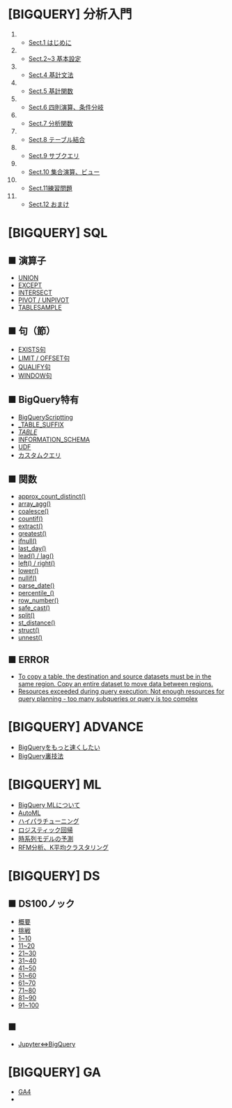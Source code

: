 # [BIGQUERY] 分析入門
1. - [Sect.1 はじめに](google_bigquery)
2. - [Sect.2~3 基本設定](google_bigquery_2_3)
3. - [Sect.4 基計文法](google_bigquery_4)
4. - [Sect.5 基計関数](google_bigquery_5)
5. - [Sect.6 四則演算、条件分岐](google_bigquery_6)
6. - [Sect.7 分析関数](google_bigquery_7)
7. - [Sect.8 テーブル結合](google_bigquery_8)
8. - [Sect.9 サブクエリ](google_bigquery_9)
9. - [Sect.10 集合演算、ビュー](google_bigquery_10)
10. - [Sect.11練習問題](google_bigquery_11)
11. - [Sect.12 おまけ](google_bigquery_12)



# [BIGQUERY] SQL
## ■ 演算子
+ [UNION](sql_union)
+ [EXCEPT](sql_except)
+ [INTERSECT](sql_intersect)
+ [PIVOT / UNPIVOT](sql_pivot_unpivot)
+ [TABLESAMPLE](sql_tablesample)


## ■ 句（節）
+ [EXISTS句](sql_exists)
+ [LIMIT / OFFSET句](sql_limit_offset)
+ [QUALIFY句](sql_qualify)
+ [WINDOW句](sql_window)

## ■ BigQuery特有
+ [BigQueryScriptting](sql_bqscripting)
+ [_TABLE_SUFFIX](sql_table_suffix)
+ [_TABLE_](sql_table)
+ [INFORMATION_SCHEMA](sql_information_schema)
+ [UDF](sql_udf)
+ [カスタムクエリ](sql_custom_query)

## ■ 関数
+ [approx_count_distinct()](sql_approx_count_distinct)
+ [array_agg()](sql_array_agg)
+ [coalesce()](sql_coalesce)
+ [countif()](sql_countif)
+ [extract()](sql_extract)
+ [greatest()](sql_greatest)
+ [ifnull()](sql_ifnull)
+ [last_day()](sql_last_day)
+ [lead() / lag()](sql_lead_lag)
+ [left() / right()](sql_left_right)
+ [lower()](sql_lower)
+ [nullif()](sql_nullif)
+ [parse_date()](sql_parse_date)
+ [percentile_()](sql_percentile)
+ [row_number()](sql_row_number)
+ [safe_cast()](sql_safe_cast)
+ [split()](sql_split)
+ [st_distance()](sql_st_distance)
+ [struct()](sql_struct)
+ [unnest()](sql_unnest)

## ■ ERROR
+ [To copy a table, the destination and source datasets must be in the same region. Copy an entire dataset to move data between regions.](bq_error_case1)
+ [Resources exceeded during query execution: Not enough resources for query planning - too many subqueries or query is too complex](bq_table)



# [BIGQUERY] ADVANCE
+ [BigQueryをもっと速くしたい](bq_faster)
+ [BigQuery裏技法](bq_underhanded)



# [BIGQUERY] ML
+ [BigQuery MLについて](ml_index)
+ [AutoML](ml_automl)
+ [ハイパラチューニング](ml_hyperpara)
+ [ロジスティック回帰](ml_logreg)
+ [時系列モデルの予測](ml_time_series)
+ [RFM分析、K平均クラスタリング](ml_rfm_k-means)



# [BIGQUERY] DS
## ■ DS100ノック
+ [概要](ds_100knock)
+ [挑戦](ds_100knock_sql)
+ [1~10](ds_100knock_sql_to10)
+ [11~20](ds_100knock_sql_to20)
+ [21~30](ds_100knock_sql_to30)
+ [31~40](ds_100knock_sql_to40)
+ [41~50](ds_100knock_sql_to50)
+ [51~60](ds_100knock_sql_to60)
+ [61~70](ds_100knock_sql_to70)
+ [71~80](ds_100knock_sql_to80)
+ [81~90](ds_100knock_sql_to90)
+ [91~100](ds_100knock_sql_to100)

## ■ 
+ [Jupyter⇔BigQuery](ds_jupyter_bigquery)



# [BIGQUERY] GA
+ [GA4](ga_ga4)
+ []()



